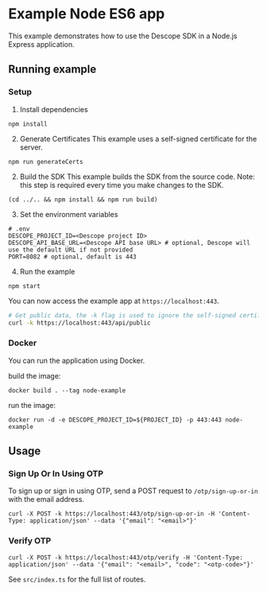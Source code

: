 # Example Node ES6 app

This example demonstrates how to use the Descope SDK in a Node.js Express application.

## Running example

### Setup

1. Install dependencies

```
npm install
```

2. Generate Certificates
   This example uses a self-signed certificate for the server.

```
npm run generateCerts
```

2. Build the SDK
   This example builds the SDK from the source code.
   Note: this step is required every time you make changes to the SDK.

```
(cd ../.. && npm install && npm run build)
```

3. Set the environment variables

```
# .env
DESCOPE_PROJECT_ID=<Descope project ID>
DESCOPE_API_BASE_URL=<Descope API base URL> # optional, Descope will use the default URL if not provided
PORT=8082 # optional, default is 443
```

4. Run the example

```
npm start
```

You can now access the example app at `https://localhost:443`.

```bash
# Get public data, the -k flag is used to ignore the self-signed certificate
curl -k https://localhost:443/api/public
```

### Docker

You can run the application using Docker.

build the image:

```
docker build . --tag node-example
```

run the image:

```
docker run -d -e DESCOPE_PROJECT_ID=${PROJECT_ID} -p 443:443 node-example
```

## Usage

### Sign Up Or In Using OTP

To sign up or sign in using OTP, send a POST request to `/otp/sign-up-or-in` with the email address.

```
curl -X POST -k https://localhost:443/otp/sign-up-or-in -H 'Content-Type: application/json' --data '{"email": "<email>"}'
```

### Verify OTP

```
curl -X POST -k https://localhost:443/otp/verify -H 'Content-Type: application/json' --data '{"email": "<email>", "code": "<otp-code>"}'
```

See `src/index.ts` for the full list of routes.
